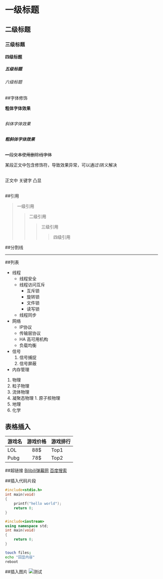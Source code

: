 # 一级标题 <br>
## 二级标题 <br>
### 三级标题 <br>
#### 四级标题 <br>
##### 五级标题 <br>
###### 六级标题 <br>

##字体修饰

**粗体字体效果**<br><br>

*斜体字体效果*<br><br>

***粗斜体字体效果***<br><br>

~~一段文本使用删除线字体~~

某段正文中包含修饰符，导致效果异常，可以通过\转义解决<br><br>

正文中 关键字 凸显<br><br>

##引用

> 一级引用
>> 二级引用
>>> 三级引用
>>>> 四级引用

##分割线

*****

##列表

* 线程
  * 线程安全
  * 线程访问互斥
    * 互斥锁
    * 旋转锁
    * 文件锁
    * 读写锁
  * 线程同步
* 网络
  * IP协议
  * 传输层协议
  * HA 高可用机构
  * 负载均衡
* 信号
  1. 信号捕捉
  2. 信号屏蔽
* 内存管理

1. 物理
  1. 粒子物理
  2. 流体物理
  3. 凝聚态物理
    1. 原子核物理
2. 地理
3. 化学

## 表格插入

游戏名|游戏价格|游戏排行
---|:-:|---
LOL|88$|Top1
Pubg|78$|Top2

##超链接
[Bilibili弹幕网](https://www.bilibili.com "点击进入B站") 
[百度搜索](https://www.baidu.com "点击进入百度") 

##插入代码片段
```c
#include<stdio.h>
int main(void)
{
	printf("hello world");
	return 0;
}
```

```cpp
#include<iostream>
using namespace std;
int main(void)
{
	return 0;
}
```

```bash
touch files;
echo "回显内容"
reboot
```

##插入图片
![测试](D://桌面文件)

